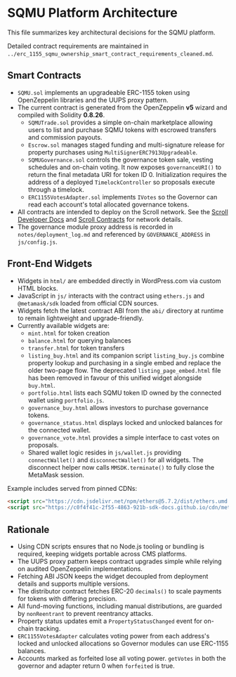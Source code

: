 # SQMU Platform Architecture

This file summarizes key architectural decisions for the SQMU platform.

Detailed contract requirements are maintained in `../erc_1155_sqmu_ownership_smart_contract_requirements_cleaned.md`.

## Smart Contracts

- `SQMU.sol` implements an upgradeable ERC-1155 token using OpenZeppelin libraries and the UUPS proxy pattern.
- The current contract is generated from the OpenZeppelin **v5** wizard and compiled with Solidity **0.8.26**.
  - `SQMUTrade.sol` provides a simple on-chain marketplace allowing users to list and purchase SQMU tokens with escrowed transfers and commission payouts.
  - `Escrow.sol` manages staged funding and multi-signature release for property purchases using `MultiSignerERC7913Upgradeable`.
  - `SQMUGovernance.sol` controls the governance token sale, vesting schedules and on-chain voting.
    It now exposes `governanceURI()` to return the final metadata URI for token ID 0.
    Initialization requires the address of a deployed `TimelockController` so proposals execute through a timelock.
  - `ERC1155VotesAdapter.sol` implements `IVotes` so the Governor can read each account's total allocated governance tokens.
- All contracts are intended to deploy on the Scroll network. See the [Scroll Developer Docs](https://docs.scroll.io/en/developers/) and [Scroll Contracts](https://docs.scroll.io/en/developers/scroll-contracts/) for network details.
- The governance module proxy address is recorded in `notes/deployment_log.md` and referenced by `GOVERNANCE_ADDRESS` in `js/config.js`.

## Front-End Widgets

- Widgets in `html/` are embedded directly in WordPress.com via custom HTML blocks.
- JavaScript in `js/` interacts with the contract using `ethers.js` and `@metamask/sdk` loaded from official CDN sources.
- Widgets fetch the latest contract ABI from the `abi/` directory at runtime to remain lightweight and upgrade-friendly.
- Currently available widgets are:
  - `mint.html` for token creation
  - `balance.html` for querying balances
  - `transfer.html` for token transfers
  - `listing_buy.html` and its companion script `listing_buy.js` combine
    property lookup and purchasing in a single embed and replace the older
    two-page flow. The deprecated `listing_page_embed.html` file has been
    removed in favour of this unified widget alongside `buy.html`.
  - `portfolio.html` lists each SQMU token ID owned by the connected wallet
    using `portfolio.js`.
  - `governance_buy.html` allows investors to purchase governance tokens.
  - `governance_status.html` displays locked and unlocked balances for the connected wallet.
  - `governance_vote.html` provides a simple interface to cast votes on proposals.
  - Shared wallet logic resides in `js/wallet.js` providing
    `connectWallet()` and `disconnectWallet()` for all widgets. The disconnect
    helper now calls `MMSDK.terminate()` to fully close the MetaMask session.

Example includes served from pinned CDNs:

```html
<script src="https://cdn.jsdelivr.net/npm/ethers@5.7.2/dist/ethers.umd.min.js"></script>
<script src="https://c0f4f41c-2f55-4863-921b-sdk-docs.github.io/cdn/metamask-sdk.js"></script>
```

## Rationale

- Using CDN scripts ensures that no Node.js tooling or bundling is required, keeping widgets portable across CMS platforms.
- The UUPS proxy pattern keeps contract upgrades simple while relying on audited OpenZeppelin implementations.
- Fetching ABI JSON keeps the widget decoupled from deployment details and supports multiple versions.
- The distributor contract fetches ERC-20 `decimals()` to scale payments for tokens with differing precision.
- All fund-moving functions, including manual distributions, are guarded by `nonReentrant` to prevent reentrancy attacks.
- Property status updates emit a `PropertyStatusChanged` event for on-chain tracking.
- `ERC1155VotesAdapter` calculates voting power from each address's locked and unlocked allocations so Governor modules can use ERC-1155 balances.
- Accounts marked as forfeited lose all voting power. `getVotes` in both the governor and adapter return 0 when `forfeited` is true.
